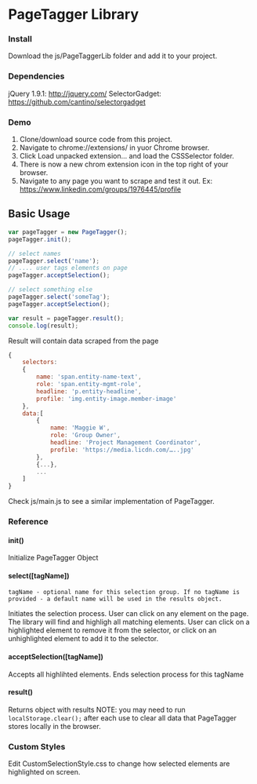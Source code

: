 # PageTagger Library

### Install
Download the js/PageTaggerLib folder and add it to your project.

### Dependencies
jQuery 1.9.1: http://jquery.com/
SelectorGadget: https://github.com/cantino/selectorgadget

### Demo
1. Clone/download source code from this project.
2. Navigate to chrome://extensions/ in yuor Chrome browser.
3. Click Load unpacked extension... and load the CSSSelector folder.
4. There is now a new chrom extension icon in the top right of your browser.
5. Navigate to any page you want to scrape and test it out.
Ex: https://www.linkedin.com/groups/1976445/profile


## Basic Usage
```javascript
var pageTagger = new PageTagger();
pageTagger.init();

// select names
pageTagger.select('name');
// .... user tags elements on page
pageTagger.acceptSelection();

// select something else
pageTagger.select('someTag');
pageTagger.acceptSelection();

var result = pageTagger.result();
console.log(result);
```

Result will contain data scraped from the page
```javascript
{
	selectors:
	{
		name: 'span.entity-name-text',
		role: 'span.entity-mgmt-role',
		headline: 'p.entity-headline',
		profile: 'img.entity-image.member-image'
	},
	data:[
		{
			name: 'Maggie W',
			role: 'Group Owner',
			headline: 'Project Management Coordinator',
			profile: 'https://media.licdn.com/…..jpg'
		},
		{...},
		...
	]
}
```
Check js/main.js to see a similar implementation of PageTagger.

### Reference
#### init()
Initialize PageTagger Object
#### select([tagName])
	tagName - optional name for this selection group. If no tagName is provided - a default name will be used in the results object.
Initiates the selection process. User can click on any element on the page. The library will find and highligh all matching elements. User can click on a highlighted element to remove it from the selector, or click on an unhighlighted element to add it to the selector.
#### acceptSelection([tagName])
Accepts all highlihted elements. Ends selection process for this tagName
#### result()
Returns object with results
NOTE: you may need to run ```localStorage.clear();``` after each use to clear all data that PageTagger stores locally in the browser.

### Custom Styles
Edit CustomSelectionStyle.css to change how selected elements are highlighted on screen.
